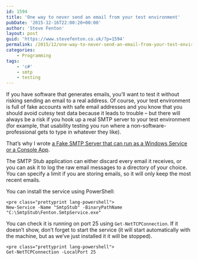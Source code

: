 ```yaml
---
id: 1594
title: 'One way to never send an email from your test environment'
pubDate: '2015-12-16T22:00:20+00:00'
author: 'Steve Fenton'
layout: post
guid: 'https://www.stevefenton.co.uk/?p=1594'
permalink: /2015/12/one-way-to-never-send-an-email-from-your-test-environment/
categories:
    - Programming
tags:
    - 'c#'
    - smtp
    - testing
---
```


If you have software that generates emails, you’ll want to test it without risking sending an email to a real address. Of course, your test environment is full of fake accounts with safe email addresses and you know that you should avoid cutesy test data because it leads to trouble – but there will always be a risk if you hook up a real SMTP server to your test environment (for example, that usability testing you run where a non-software-professional gets to type in whatever they like).

That’s why I wrote [a Fake SMTP Server that can run as a Windows Service or a Console App](https://github.com/Steve-Fenton/SmtpStub).

The SMTP Stub application can either discard every email it receives, or you can ask it to log the raw email messages to a directory of your choice. You can specify a limit if you are storing emails, so it will only keep the most recent emails.

You can install the service using PowerShell:

```
<pre class="prettyprint lang-powershell">
New-Service -Name "SmtpStub" -BinaryPathName "C:\SmtpStub\Fenton.SmtpService.exe"
```

You can check it is running on port 25 using `Get-NetTCPConnection`. If it doesn’t show, don’t forget to start the service (it will start automatically with the machine, but as we’ve just installed it it will be stopped).

```
<pre class="prettyprint lang-powershell">
Get-NetTCPConnection -LocalPort 25
```